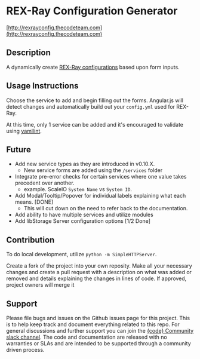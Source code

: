# REX-Ray Configuration Generator

[http://rexrayconfig.thecodeteam.com](http://rexrayconfig.thecodeteam.com)

## Description
A dynamically create [REX-Ray configurations](http://rexray.readthedocs.io/en/latest/user-guide/config/) based upon form inputs.

## Usage Instructions
Choose the service to add and begin filling out the forms. Angular.js will detect changes and automatically build out your `config.yml` used for REX-Ray. 

At this time, only 1 service can be added and it's encouraged to validate using [yamllint](http://www.yamllint.com/). 

## Future

- Add new service types as they are introduced in v0.10.X. 
  - New service forms are added using the `/services` folder
- Integrate pre-error checks for certain services where one value takes precedent over another. 
   - example. ScaleIO `System Name` vs `System ID`.
- Add Modal/Tooltip/Popover for individual labels explaining what each means. [DONE]
  - This will cut down on the need to refer back to the documentation.
- Add ability to have multiple services and utilize modules
- Add libStorage Server configuration options [1/2 Done]

## Contribution

To do local development, utilize `python -m SimpleHTTPServer`.

Create a fork of the project into your own reposity. Make all your necessary changes and create a pull request with a description on what was added or removed and details explaining the changes in lines of code. If approved, project owners will merge it

## Support
Please file bugs and issues on the Github issues page for this project. This is
to help keep track and document everything related to this repo. For general
discussions and further support you can join the [{code} Community slack
channel](http://community.thecodeteam.com/). The code and documentation are
released with no warranties or SLAs and are intended to be supported through a community driven process.
